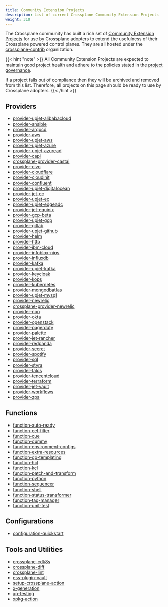 ```yaml
---
title: Community Extension Projects
description: List of current Crossplane Community Extension Projects
weight: 310
---
```


The Crossplane community has built a rich set of [Community Extension
Projects](https://github.com/crossplane/crossplane/blob/main/GOVERNANCE.md#community-extension-projects)
for use by Crossplane adopters to extend the usefulness of their Crossplane powered
control planes. They are all hosted under the
[crossplane-contrib](https://github.com/crossplane-contrib) organization.

{{< hint "note" >}}
All Community Extension Projects are expected to maintain good project health and adhere to
the policies stated in the [project governance](https://github.com/crossplane/crossplane/blob/main/GOVERNANCE.md#policies-for-community-extension-projects).

If a project falls out of compliance then they will be archived and removed from
this list. Therefore, all projects on this page should be ready to use by
Crossplane adopters.
{{< /hint >}}

## Providers

- [provider-upjet-alibabacloud](https://github.com/crossplane-contrib/provider-upjet-alibabacloud)
- [provider-ansible](https://github.com/crossplane-contrib/provider-ansible)
- [provider-argocd](https://github.com/crossplane-contrib/provider-argocd)
- [provider-aws](https://github.com/crossplane-contrib/provider-aws)
- [provider-upjet-aws](https://github.com/crossplane-contrib/provider-upjet-aws)
- [provider-upjet-azure](https://github.com/crossplane-contrib/provider-upjet-azure)
- [provider-upjet-azuread](https://github.com/crossplane-contrib/provider-upjet-azuread)
- [provider-capi](https://github.com/crossplane-contrib/provider-capi)
- [crossplane-provider-castai](https://github.com/crossplane-contrib/crossplane-provider-castai)
- [provider-civo](https://github.com/crossplane-contrib/provider-civo)
- [provider-cloudflare](https://github.com/crossplane-contrib/provider-cloudflare)
- [provider-cloudinit](https://github.com/crossplane-contrib/provider-cloudinit)
- [provider-confluent](https://github.com/crossplane-contrib/provider-confluent)
- [provider-upjet-digitalocean](https://github.com/crossplane-contrib/provider-upjet-digitalocean)
- [provider-jet-ec](https://github.com/crossplane-contrib/provider-jet-ec)
- [provider-upjet-ec](https://github.com/crossplane-contrib/provider-upjet-ec)
- [provider-upjet-edgeadc](https://github.com/crossplane-contrib/provider-upjet-edgeadc)
- [provider-jet-equinix](https://github.com/crossplane-contrib/provider-jet-equinix)
- [provider-gcp-beta](https://github.com/crossplane-contrib/provider-gcp-beta)
- [provider-upjet-gcp](https://github.com/crossplane-contrib/provider-upjet-gcp)
- [provider-gitlab](https://github.com/crossplane-contrib/provider-gitlab)
- [provider-upjet-github](https://github.com/crossplane-contrib/provider-upjet-github)
- [provider-helm](https://github.com/crossplane-contrib/provider-helm)
- [provider-http](https://github.com/crossplane-contrib/provider-http)
- [provider-ibm-cloud](https://github.com/crossplane-contrib/provider-ibm-cloud)
- [provider-infoblox-nios](https://github.com/crossplane-contrib/provider-infoblox-nios)
- [provider-influxdb](https://github.com/crossplane-contrib/provider-influxdb)
- [provider-kafka](https://github.com/crossplane-contrib/provider-kafka)
- [provider-upjet-kafka](https://github.com/crossplane-contrib/provider-upjet-kafka)
- [provider-keycloak](https://github.com/crossplane-contrib/provider-keycloak)
- [provider-kops](https://github.com/crossplane-contrib/provider-kops)
- [provider-kubernetes](https://github.com/crossplane-contrib/provider-kubernetes)
- [provider-mongodbatlas](https://github.com/crossplane-contrib/provider-mongodbatlas)
- [provider-upjet-mysql](https://github.com/crossplane-contrib/provider-upjet-mysql)
- [provider-newrelic](https://github.com/crossplane-contrib/provider-newrelic)
- [crossplane-provider-newrelic](https://github.com/crossplane-contrib/crossplane-provider-newrelic)
- [provider-nop](https://github.com/crossplane-contrib/provider-nop)
- [provider-okta](https://github.com/crossplane-contrib/provider-okta)
- [provider-openstack](https://github.com/crossplane-contrib/provider-openstack)
- [provider-pagerduty](https://github.com/crossplane-contrib/provider-pagerduty)
- [provider-palette](https://github.com/crossplane-contrib/provider-palette)
- [provider-jet-rancher](https://github.com/crossplane-contrib/provider-jet-rancher)
- [provider-redpanda](https://github.com/crossplane-contrib/provider-redpanda)
- [provider-secret](https://github.com/crossplane-contrib/provider-secret)
- [provider-spotify](https://github.com/crossplane-contrib/provider-spotify)
- [provider-sql](https://github.com/crossplane-contrib/provider-sql)
- [provider-styra](https://github.com/crossplane-contrib/provider-styra)
- [provider-talos](https://github.com/crossplane-contrib/provider-talos)
- [provider-tencentcloud](https://github.com/crossplane-contrib/provider-tencentcloud)
- [provider-terraform](https://github.com/crossplane-contrib/provider-terraform)
- [provider-jet-vault](https://github.com/crossplane-contrib/provider-jet-vault)
- [provider-workflows](https://github.com/crossplane-contrib/provider-workflows)
- [provider-zpa](https://github.com/crossplane-contrib/provider-zpa)

## Functions

- [function-auto-ready](https://github.com/crossplane-contrib/function-auto-ready)
- [function-cel-filter](https://github.com/crossplane-contrib/function-cel-filter)
- [function-cue](https://github.com/crossplane-contrib/function-cue)
- [function-dummy](https://github.com/crossplane-contrib/function-dummy)
- [function-environment-configs](https://github.com/crossplane-contrib/function-environment-configs)
- [function-extra-resources](https://github.com/crossplane-contrib/function-extra-resources)
- [function-go-templating](https://github.com/crossplane-contrib/function-go-templating)
- [function-hcl](https://github.com/crossplane-contrib/function-hcl)
- [function-kcl](https://github.com/crossplane-contrib/function-kcl)
- [function-patch-and-transform](https://github.com/crossplane-contrib/function-patch-and-transform)
- [function-python](https://github.com/crossplane-contrib/function-python)
- [function-sequencer](https://github.com/crossplane-contrib/function-sequencer)
- [function-shell](https://github.com/crossplane-contrib/function-shell)
- [function-status-transformer](https://github.com/crossplane-contrib/function-status-transformer)
- [function-tag-manager](https://github.com/crossplane-contrib/function-tag-manager)
- [function-unit-test](https://github.com/crossplane-contrib/function-unit-test)

## Configurations

- [configuration-quickstart](https://github.com/crossplane-contrib/configuration-quickstart)

## Tools and Utilities

- [crossplane-cdk8s](https://github.com/crossplane-contrib/crossplane-cdk8s)
- [crossplane-diff](https://github.com/crossplane-contrib/crossplane-diff)
- [crossplane-lint](https://github.com/crossplane-contrib/crossplane-lint)
- [ess-plugin-vault](https://github.com/crossplane-contrib/ess-plugin-vault)
- [setup-crossplane-action](https://github.com/crossplane-contrib/setup-crossplane-action)
- [x-generation](https://github.com/crossplane-contrib/x-generation)
- [xp-testing](https://github.com/crossplane-contrib/xp-testing)
- [xpkg-action](https://github.com/crossplane-contrib/xpkg-action)
